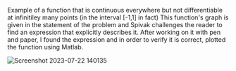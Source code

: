 Example of a function that is continuous everywhere but not differentiable at infinitiley many points (in the interval [-1,1] in fact)
This function's graph is given in the statement of the problem and Spivak challenges the reader to find an expression that explicitly describes it. After working on it with pen and paper, I found the expression and in order to verify it is correct, plotted the function using Matlab.

![Screenshot 2023-07-22 140135](https://github.com/Panithecracker/Real-Analysis-Visuals/assets/97905110/852bf457-8da1-427d-b45e-0dd3e92d4b28)
